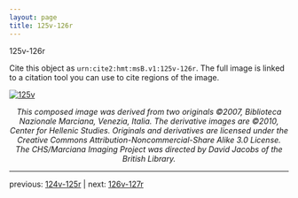 ```yaml
---
layout: page
title: 125v-126r
---
```


125v-126r

Cite this object as `urn:cite2:hmt:msB.v1:125v-126r`. The full image is linked to a citation tool you can use to cite regions of the image.

[![125v](http://www.homermultitext.org/iipsrv?IIIF=/project/homer/pyramidal/deepzoom/hmt/vbbifolio/v1/vb_125v_126r.tif/full/800,/0/default.jpg)](http://www.homermultitext.org/ict2/?urn=urn:cite2:hmt:vbbifolio.v1:vb_125v_126r) 

<p style="text-align: center; font-style: italic;">This composed image was derived from two originals ©2007, Biblioteca Nazionale Marciana, Venezia, Italia. The derivative images are ©2010, Center for Hellenic Studies. Originals and derivatives are licensed under the Creative Commons Attribution-Noncommercial-Share Alike 3.0 License. The CHS/Marciana Imaging Project was directed by David Jacobs of the British Library.</p>

---

previous: [124v-125r](../124v-125r/) | next: [126v-127r](../126v-127r/)